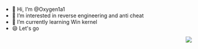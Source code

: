 - 👋 Hi, I’m @Oxygen1a1
- 👀 I’m interested in reverse engineering and anti cheat
- 🌱 I’m currently learning Win kernel
- 😄 Let's go
<img align="right" src="https://github-readme-stats.vercel.app/api?username=oxygen1a1&show_icons=true">


